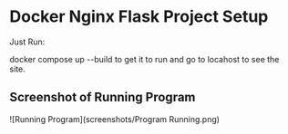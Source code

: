 # Docker Nginx Flask Project Setup

Just Run:

docker compose up --build to get it to run and go to locahost to see the site.

## Screenshot of Running Program

![Running Program](screenshots/Program Running.png)

